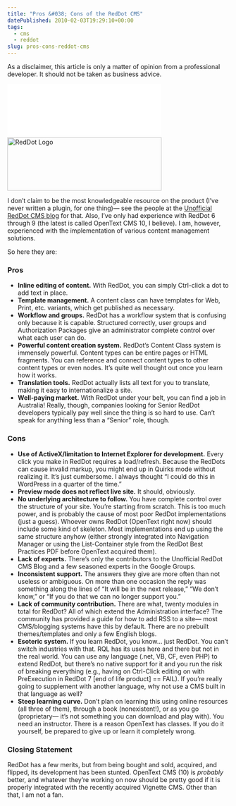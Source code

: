 ```yaml
---
title: "Pros &#038; Cons of the RedDot CMS"
datePublished: 2010-02-03T19:29:10+00:00
tags:
  - cms
  - reddot
slug: pros-cons-reddot-cms
---
```



<p>As a disclaimer, this article is only a matter of opinion from a professional developer. It should not be taken as business advice.</p>
<p class="image"><img src="data:image/gif;base64,R0lGODdhAQABAPAAAP///wAAACwAAAAAAQABAEACAkQBADs=" data-lazy-type="image" data-lazy-src="http://davidosomething.com/content/uploads/reddot.png" alt="RedDot Logo" title="RedDot Logo" width="350" height="121" class="lazy lazy-hidden size-full wp-image-16" /><noscript><img src="http://davidosomething.com/content/uploads/reddot.png" alt="RedDot Logo" title="RedDot Logo" width="350" height="121" class="size-full wp-image-16" /></noscript></p>
<p>I don&#8217;t claim to be the most knowledgeable resource on the product (I&#8217;ve never written a plugin, for one thing)&mdash; see the people at the <a href="http://www.reddotcmsblog.com/">Unofficial RedDot CMS blog</a> for that. Also, I&#8217;ve only had experience with RedDot 6 through 9 (the latest is called OpenText CMS 10, I believe). I am, however, experienced with the implementation of various content management solutions. </p>
<p>So here they are:</p>
<h3>Pros</h3>
<ul>
<li><strong>Inline editing of content.</strong> With RedDot, you can simply Ctrl-click a dot to add text in place.</li>
<li><strong>Template management.</strong> A content class can have templates for Web, Print, etc. variants, which get published as necessary.</li>
<li><strong>Workflow and groups.</strong> RedDot has a workflow system that is confusing only because it is capable. Structured correctly, user groups and Authorization Packages give an administrator complete control over what each user can do.</li>
<li><strong>Powerful content creation system.</strong> RedDot&#8217;s Content Class system is immensely powerful. Content types can be entire pages or HTML fragments. You can reference and connect content types to other content types or even nodes. It&#8217;s quite well thought out once you learn how it works.</li>
<li><strong>Translation tools.</strong> RedDot actually lists all text for you to translate, making it easy to internationalize a site.</li>
<li><strong>Well-paying market.</strong> With RedDot under your belt, you can find a job in Australia! Really, though, companies looking for Senior RedDot developers typically pay well since the thing is so hard to use. Can&#8217;t speak for anything less than a &#8220;Senior&#8221; role, though.</li>
</ul>
<p><span id="more-15"></span></p>
<h3>Cons</h3>
<ul>
<li><strong>Use of ActiveX/limitation to Internet Explorer for development.</strong> Every click you make in RedDot requires a load/refresh. Because the RedDots can cause invalid markup, you might end up in Quirks mode without realizing it. It&#8217;s just cumbersome. I always thought &#8220;I could do this in WordPress in a quarter of the time.&#8221;</li>
<li><strong>Preview mode does not reflect live site.</strong> It should, obviously.</li>
<li><strong>No underlying architecture to follow.</strong> You have complete control over the structure of your site. You&#8217;re starting from scratch. This is too much power, and is probably the cause of most poor RedDot implementations (just a guess). Whoever owns RedDot (OpenText right now) should include some kind of skeleton. Most implementations end up using the same structure anyhow (either strongly integrated into Navigation Manager or using the List-Container style from the RedDot Best Practices PDF before OpenText acquired them).</li>
<li><strong>Lack of experts.</strong> There&#8217;s only the contributors to the Unofficial RedDot CMS Blog and a few seasoned experts in the Google Groups.</li>
<li><strong>Inconsistent support.</strong> The answers they give are more often than not useless or ambiguous. On more than one occasion the reply was something along the lines of &#8220;It will be in the next release,&#8221; &#8220;We don&#8217;t know,&#8221; or &#8220;If you do that we can no longer support you.&#8221;</li>
<li><strong>Lack of community contribution.</strong> There are what, twenty modules in total for RedDot? All of which extend the Administration interface? The community has provided a guide for how to add RSS to a site&mdash; most CMS/blogging systems have this by default. There are no prebuilt themes/templates and only a few English blogs.</li>
<li><strong>Esoteric system.</strong> If you learn RedDot, you know&#8230; just RedDot. You can&#8217;t switch industries with that. RQL has its uses here and there but not in the real world. You can use any language (.net, VB, CF, even PHP) to extend RedDot, but there&#8217;s no native support for it and you run the risk of breaking everything (e.g., having on Ctrl-Click editing on with PreExecution in RedDot 7 [end of life product] == FAIL). If you&#8217;re really going to supplement with another language, why not use a CMS built in that language as well?</li>
<li><strong>Steep learning curve.</strong> Don&#8217;t plan on learning this using online resources (all three of them), through a book (nonexistent!), or as you go (proprietary&mdash; it&#8217;s not something you can download and play with). You need an instructor. There is a reason OpenText has classes. If you do it yourself, be prepared to give up or learn it completely wrong.</li>
</ul>
<h3>Closing Statement</h3>
<p>RedDot has a few merits, but from being bought and sold, acquired, and flipped, its development has been stunted. OpenText CMS (10) is <em>probably</em> better, and whatever they&#8217;re working on now should be pretty good if it is properly integrated with the recently acquired Vignette CMS. Other than that, I am not a fan.</p>

